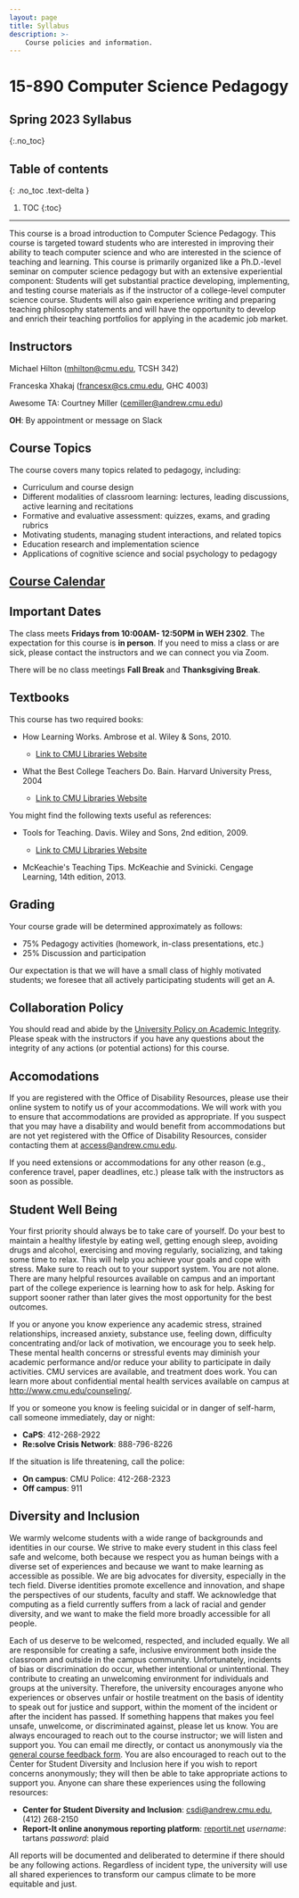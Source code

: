 ```yaml
---
layout: page
title: Syllabus
description: >-
    Course policies and information.
---
```


# 15-890 Computer Science Pedagogy
## Spring 2023 Syllabus
{:.no_toc}

## Table of contents
{: .no_toc .text-delta }

1. TOC
{:toc}

---


This course is a broad introduction to Computer Science Pedagogy.  This course is targeted toward students who are interested in improving their ability to teach computer science and who are interested in the science of teaching and learning.  This course is primarily organized like a Ph.D.-level seminar on computer science pedagogy but with an extensive experiential component: Students will get substantial practice developing, implementing, and testing course materials as if the instructor of a college-level computer science course. Students will also gain experience writing and preparing teaching philosophy statements and will have the opportunity to develop and enrich their teaching portfolios for applying in the academic job market.

## Instructors 
Michael Hilton (<mhilton@cmu.edu>, TCSH 342)

Franceska Xhakaj (<francesx@cs.cmu.edu>, GHC 4003)

Awesome TA: Courtney Miller (<cemiller@andrew.cmu.edu>)

**OH**: By appointment or message on Slack


## Course Topics 
The course covers many topics related to pedagogy, including:
- Curriculum and course design
- Different modalities of classroom learning:  lectures, leading discussions, active learning and recitations
- Formative and evaluative assessment:  quizzes, exams, and grading rubrics
- Motivating students, managing student interactions, and related topics
- Education research and implementation science
- Applications of cognitive science and social psychology to pedagogy

## [Course Calendar](calendar.md)

## Important Dates 
The class meets **Fridays from 10:00AM- 12:50PM in WEH 2302**. The expectation for this course is **in person**. If you need to miss a class or are sick, please contact the instructors and we can connect you via Zoom.

There will be no class meetings **Fall Break** and **Thanksgiving Break**.

## Textbooks
This course has two required books: 
- How Learning Works.  Ambrose et al.  Wiley & Sons, 2010.
    - [Link to CMU Libraries Website](https://ebookcentral.proquest.com/lib/cm/detail.action?docID=529947&pq-origsite=primo)

- What the Best College Teachers Do.  Bain.  Harvard University Press, 2004
    - [Link to CMU Libraries Website](https://cmu.primo.exlibrisgroup.com/discovery/fulldisplay?docid=alma991019485113104436&context=L&vid=01CMU_INST:01CMU&lang=en&search_scope=MyInst_and_CI&adaptor=Local%20Search%20Engine)


You might find the following texts useful as references:
- Tools for Teaching.  Davis.  Wiley and Sons, 2nd edition, 2009.
    - [Link to CMU Libraries Website](https://ebookcentral.proquest.com/lib/cm/detail.action?pq-origsite=primo&docID=448877)

- McKeachie's Teaching Tips.  McKeachie and Svinicki.  Cengage Learning, 14th edition, 2013.



## Grading 
Your course grade will be determined approximately as follows:
- 75% Pedagogy activities (homework, in-class presentations, etc.)
- 25% Discussion and participation

Our expectation is that we will have a small class of highly motivated students; we foresee that all actively participating students will get an A.


## Collaboration Policy 
You should read and abide by the [University Policy on Academic Integrity](http://www.cmu.edu/policies/documents/Academic%20Integrity.htm).  Please speak with the instructors if you have any questions about the integrity of any actions (or potential actions) for this course.

## Accomodations 
If you are registered with the Office of Disability Resources, please use their online system to notify us of your accommodations. We will work with you to ensure that accommodations are provided as appropriate. If you suspect that you may have a disability and would benefit from accommodations but are not yet registered with the Office of Disability Resources, consider contacting them at <access@andrew.cmu.edu>.

If you need extensions or accommodations for any other reason (e.g., conference travel, paper deadlines, etc.) please talk with the instructors as soon as possible. 


## Student Well Being 
Your first priority should always be to take care of yourself. Do your best to maintain a healthy lifestyle by eating well, getting enough sleep, avoiding drugs and alcohol, exercising and moving regularly, socializing, and taking some time to relax. This will help you achieve your goals and cope with stress. Make sure to reach out to your support system. You are not alone. There are many helpful resources available on campus and an important part of the college experience is learning how to ask for help. Asking for support sooner rather than later gives the most opportunity for the best outcomes.

If you or anyone you know experience any academic stress, strained relationships, increased anxiety, substance use, feeling down, difficulty concentrating and/or lack of motivation, we encourage you to seek help. These mental health concerns or stressful events may diminish your academic performance and/or reduce your ability to participate in daily activities. CMU services are available, and treatment does work. You can learn more about confidential mental health services available on campus at <http://www.cmu.edu/counseling/>.

If you or someone you know is feeling suicidal or in danger of self-harm, call someone immediately, day or night:

- **CaPS**: 412-268-2922
- **Re:solve Crisis Network**: 888-796-8226

If the situation is life threatening, call the police: 
- **On campus**: CMU Police: 412-268-2323 
- **Off campus**: 911


## Diversity and Inclusion 
We warmly welcome students with a wide range of backgrounds and identities in our course. We strive to make every student in this class feel safe and welcome, both because we respect you as human beings with a diverse set of experiences and because we want to make learning as accessible as possible. We are big advocates for diversity, especially in the tech field. Diverse identities promote excellence and innovation, and shape the perspectives of our students, faculty and staff. We acknowledge that computing as a field currently suffers from a lack of racial and gender diversity, and we want to make the field more broadly accessible for all people.

Each of us deserve to be welcomed, respected, and included equally. We all are responsible for creating a safe, inclusive environment both inside the classroom and outside in the campus community. Unfortunately, incidents of bias or discrimination do occur, whether intentional or unintentional. They contribute to creating an unwelcoming environment for individuals and groups at the university. Therefore, the university encourages anyone who experiences or observes unfair or hostile treatment on the basis of identity to speak out for justice and support, within the moment of the incident or after the incident has passed. If something happens that makes you feel unsafe, unwelcome, or discriminated against, please let us know. 
You are always encouraged to reach out to the course instructor; we will listen and support you. 
You can email me directly, or contact us anonymously via the [general course feedback form](https://docs.google.com/forms/d/e/1FAIpQLSdiC9QK9K5RZIzGq9VzCGrvNDtfrUa5EBM2zi0jUEkQGGhhTA/viewform). You are also encouraged to reach out to the Center for Student Diversity and Inclusion here if you wish to report concerns anonymously; they will then be able to take appropriate actions to support you. Anyone can share these experiences using the following resources:

- **Center for Student Diversity and Inclusion**: <csdi@andrew.cmu.edu>, (412) 268-2150
- **Report-It online anonymous reporting platform**: [reportit.net](http://reportit.net) *username*: tartans *password*: plaid

All reports will be documented and deliberated to determine if there should be any following actions. Regardless of incident type, the university will use all shared experiences to transform our campus climate to be more equitable and just.
